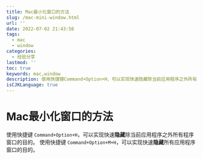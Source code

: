 ```yaml
---
title: Mac最小化窗口的方法
slug: /mac-mini-window.html
url: ''
date: 2022-07-02 21:43:58
tags:
  - mac
  - window
categories:
  - 经验分享
lastmod: ''
toc: true
keywords: mac,window
description: 使用快捷键Command+Option+H，可以实现快速隐藏除当前应用程序之外所有程序窗口的目的。 使用快捷键Command+Option+M+H，可以实现快速隐藏所有应用程序窗口的目的。
isCJKLanguage: true
---
```

# Mac最小化窗口的方法

使用快捷键 `Command+Option+H`，可以实现快速**隐藏**除当前应用程序之外所有程序窗口的目的。 使用快捷键 `Command+Option+M+H`，可以实现快速**隐藏**所有应用程序窗口的目的。